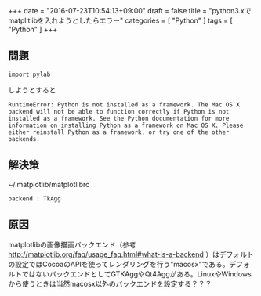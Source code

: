 +++
date = "2016-07-23T10:54:13+09:00"
draft = false
title = "python3.xでmatplitlibを入れようとしたらエラー"
categories = [ "Python" ]
tags = [ "Python" ]
+++

## 問題

```
import pylab
```

しようとすると

```
RuntimeError: Python is not installed as a framework. The Mac OS X backend will not be able to function correctly if Python is not installed as a framework. See the Python documentation for more information on installing Python as a framework on Mac OS X. Please either reinstall Python as a framework, or try one of the other backends.
```

## 解決策

~/.matplotlib/matplotlibrc

```
backend : TkAgg
```

## 原因

matplotlibの画像描画バックエンド（参考 http://matplotlib.org/faq/usage_faq.html#what-is-a-backend ）はデフォルトの設定ではCocoaのAPIを使ってレンダリングを行う"macosx"である。デフォルトではないバックエンドとしてGTKAggやQt4Aggがある。LinuxやWindowsから使うときは当然macosx以外のバックエンドを設定する？？？

